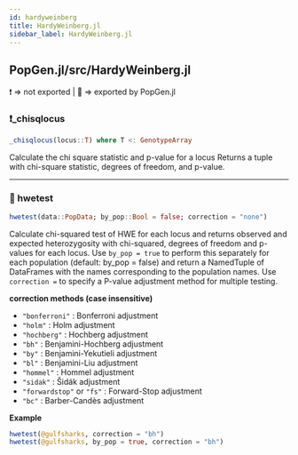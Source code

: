 ```yaml
---
id: hardyweinberg
title: HardyWeinberg.jl
sidebar_label: HardyWeinberg.jl
---
```

## PopGen.jl/src/HardyWeinberg.jl
❗ => not exported | 
🔵 => exported by PopGen.jl

### ❗_chisqlocus
```julia
_chisqlocus(locus::T) where T <: GenotypeArray
```
Calculate the chi square statistic and p-value for a locus
Returns a tuple with chi-square statistic, degrees of freedom, and p-value.

----

### 🔵 hwetest
```julia
hwetest(data::PopData; by_pop::Bool = false; correction = "none")
```
Calculate chi-squared test of HWE for each locus and returns observed and
expected heterozygosity with chi-squared, degrees of freedom and p-values for each locus. Use `by_pop = true` to perform this separately for each population (default: by_pop = false) and return a NamedTuple of DataFrames with the names corresponding to the population names. Use `correction =` to specify a P-value adjustment method for multiple testing.

**correction methods (case insensitive)**
- `"bonferroni"` : Bonferroni adjustment
- `"holm"` : Holm adjustment
- `"hochberg"` : Hochberg adjustment
- `"bh"` : Benjamini-Hochberg adjustment
- `"by"` : Benjamini-Yekutieli adjustment
- `"bl"`  : Benjamini-Liu adjustment
- `"hommel"` : Hommel adjustment
- `"sidak"` : Šidák adjustment
- `"forwardstop"` or `"fs"` : Forward-Stop adjustment
- `"bc"` : Barber-Candès adjustment

**Example**
```julia
hwetest(@gulfsharks, correction = "bh")
hwetest(@gulfsharks, by_pop = true, correction = "bh")
```
